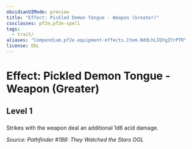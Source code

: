 ```yaml
---
obsidianUIMode: preview
title: "Effect: Pickled Demon Tongue - Weapon (Greater)"
cssclasses: pf2e,pf2e-spell
tags:
  - trait/
aliases: "Compendium.pf2e.equipment-effects.Item.NddLhLIQYgZYrPTR"
license: OGL
---
```

# Effect: Pickled Demon Tongue - Weapon (Greater)
## Level 1
### 






Strikes with the weapon deal an additional 1d6 acid damage.

*Source: Pathfinder #188: They Watched the Stars*
*OGL*
